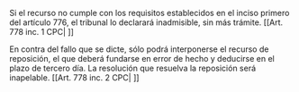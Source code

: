 Si el recurso no cumple con los requisitos establecidos en el inciso primero del artículo 776, el tribunal lo declarará inadmisible, sin más trámite. [[Art. 778 inc. 1 CPC| ]]

En contra del fallo que se dicte, sólo podrá interponerse el recurso de reposición, el que deberá fundarse en error de hecho y deducirse en el plazo de tercero día. La resolución que resuelva la reposición será inapelable. [[Art. 778 inc. 2 CPC| ]]